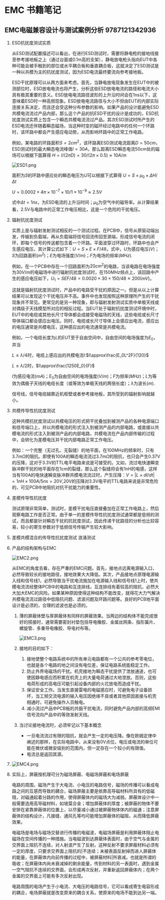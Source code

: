 # EMC 书籍笔记

## EMC电磁兼容设计与测试案例分析 9787121342936

1. ESD抗扰度测试实质

   从ESD测试配置描述可以看出，在进行ESD测试时，需要将静电枪的接地线接至参考接地板之上（通过台面或0.1m高的支架），静电放电枪头指向EUT中各种可能会被手触到的部位或水平耦合板和垂直耦合板，这就决定了ESD测试是一种以共模为主的抗扰度测试，因为ESD电流最终要流向参考接地板。

   ESD干扰原理可以从两方面来考虑。首先，当静电放电现象发生在EUT中的被测部位时，ESD放电电流也将产生，分析这些ESD放电电流的路径和电流大小具有极其重要的意义。ESD放电电流路径波形的上升沿时间会在1ns以下，这意味着ESD时一种高频现象。ESD放电电流路径与大小不但由EUT的内部实际连接关系决定，而且还会受这种分布参数的影响。如果产品的设计能避免ESD共模电流流过产品内部，那么这个产品的抗ESD干扰的设计是成功的，ESD抗扰度测试实质上包含一个瞬态共模电流流过产品。其次ESD测试时所产生的ESD电流还伴随着瞬态磁场，当这种时变的磁环经过电路中的任何一个环路时，该环路中都会产生感应电动势，从而影响环路中的正常工作电路。

   例如，某电路的环路面积$S=2cm^2$，该环路离ESD测试电流距离$D=50cm$，ESD测试时的最大瞬态电流峰值$I=30A$，那么距离ESD瞬态电流$50cm$处的磁场可以根据下面算得 $H=I/(2\pi D)=30/(2 \pi \times 0.5)\approx 10A/m$ 

   ![ESD1.png](https://s2.loli.net/2024/10/30/kqEHJvber9SwGma.png) 

   面积为$S$的环路中感应处的瞬态电压为$U$可以根据下式算得 $U=S\times\mu_0\times\Delta H/\Delta t$ 

   $U=0.0002\times4\pi\times10^{-7}\times10/1\times10^{-9}\approx 2.5V$ 

   式中$\Delta t=1ns$，为ESD电流的上升沿时间；$\mu_0$为空气中的磁导率。从计算结果看，2.5V与电路中的正常工作电压相比，这是一个危险的干扰电压。

2. 辐射抗扰度测试

   实质上是与辐射发射测试相反的一个测试过程。在PCB中，信号从原驱动端出发，传输到负载端，再从负载端将信号回流传回至源端，形成信号电流的闭环，即每个信号的传送都包含着一个环路。平面波穿过环路时，环路中也会产生感应电压，其计算公式如下：$U=S\times E\times F/48$，式中，$U$为感应电压$(V)$；$S$为回路面积$(m^2)$；$E$为电场强度$(V/m)$；$F$为电场的频率$(MHz)$.

   例如，在一个PCB中存在一个回路面积为$20cm^2$的电路，当该电路在电场强度为$30V/m$的电磁场中进行辐射抗扰度测试时，在$150MHz$频点上，该回路中产生的感应电压如下，$U_1=SEF/48=0.0020\times 30\times150/48\approx200(mV)$。

   这就是辐射抗扰度测试时，产品中的电路受干扰的原因之一。但是从以上计算结果可以发现这个干扰电压并不高。事件中也发现按照这种原理所产生的干扰现象并不常见。更常见的是另一种现象，即与辐射发射测试实质中单极天线或对偶级子天线模型所对应的相反过程。当EUT处于辐射抗扰度测试环境中时，EUT中的电缆或其他长尺寸导体都会成接受电磁场的天线，这些电缆或长尺寸导体端口都会感应出电压。同时，电缆或长尺寸导体上会感应出电流，感应出的电压通常是共模电压，这种感应出的电流通常是共模电流。

   例如，一个电缆长度为$L$的EUT至于自由空间中，自由空间的电场强度为$E_0$，并当

   $L\le \lambda /4$时，电缆上感应出的共模电流$I$:$I\approx\frac{E_0L^2F}{120}$

   $L\le\lambda/2$时，$I\approx\frac{1250E_0}{F}$

   $I$为感应电流$(mA)$；$E_0$为自由空间的电场强度$(V/m)$；$F$为频率$(MHz)$；$L$为等效为偶极子天线的电缆长度（或等效为单极天线的两倍长度）；$\lambda$为波长$(m)$.

   信号线，信号电缆越靠近机柜壁或者参考接地板，其所受到的辐射影响就越小。

3. 共模传导性抗扰度测试

   这种共模抗扰度测试以共模电压的形式把干扰叠加到被测产品的各种电源端口和信号端口上，并以共模电流的形式注入到被测产品的内部电路，或直接以共模电流的形式注入到被测产品的内部电路，共模电流在产品内部传输的过程中，会转化为差模电压并干扰内部电路正常工作电压。

   例如：一个完整（无过孔、无裂缝）的地平面，在100MHz的频率时，只有$3.7m\Omega$的阻抗。即使有100A的瞬态电流流过$3.7m\Omega$的阻抗，也只会产生0.37V的压降，这对于3.3V的TTL电平电路来说是可接受的。又如，流过电快速瞬变脉冲群干扰的地平面存在1cm的裂缝，那么这个裂缝将会有1nH的电感，这样当有100A的电快速瞬变脉冲群共模电流流过时，产生压降：$V=|L\times dI/dt|=1nH\times100A/5ns=20V$,20V的压降对3.3V电平的TTL电路来说是非常危险的，可见PCB中地阻抗对抗干扰能力的重要性。

4. 差模传导性抗扰度

   测试原理非常简单，测试时，差模干扰电压直接叠加在正常工作电路上，然后观察电路工作是否正常。由于单一的差模传导性抗扰度测试通常都是低频的测试，而且都是针对瞬态干扰的抗扰度测试，因此传递干扰路径的分析也比较容易，较小的寄生参数对于低频信号传输产生较大影响。

5. 差模共模混合的传导性抗扰度测试 浪涌测试

6. 产品的结构架构与EMC

   ![EMC2.png](https://s2.loli.net/2024/10/31/MWvUklpD71OcZNY.png) 

   从EMC的角度去看，存在严重的EMC问题。首先，接地点远离电源输入口，必然导致较长的接地路径，接地效果大大降低。其次，产品接地点原理电源输入线和信号线1，必然导致当干扰电流施加在电源输入线和信号线1上时，使共模电流流经整体PCB中的电路和互连排线，互连排线有着较高的阻抗，必然大大加大EMC的风险。如果某种原因使得这种结构不能改变，就得花大力气解决共模电流流过路径中低阻抗问题、滤波问题及环路问题等。良好的PCB地平面设计是必须的，合理的滤波也是必须的。

   1. 薄的屏蔽体壁与厚屏蔽体有同样的屏蔽效果。当两边的结构体不能完成很好的搭接时，通常需要密封衬垫包括导电橡胶、金属丝网条、指形簧片、螺旋管、多重导电橡胶、导电衬布等。

      ![EMC3.png](https://s2.loli.net/2024/10/31/xeXsQdhnFoE8Z3D.png) 

   2. 接地的目的如下：

      1. 接地使整个电路系统中的所有单元电路都有一个公共的参考零电位，也就是各个电路的地之间没有电位差，保证电路系统能稳定工作。
      2. 防止外界电磁场的干扰。机壳接地为瞬态干扰提供了泄放通道，也可使因静电感应而积累在机壳上的大量电荷通过大地泄放。否则，这些电荷形成的高电压可能引起设备内部的火花放电而造成干扰。
      3. 保证安全工作。当发生直接雷电的电磁感应时，可避免电子设备损坏，当工频交流电源的输入电压因绝缘不良或者其他原因直接与机壳相通时，可避免操作人员触电。
      4. 减小流过产品中PCB板的共振干扰电流，同时避免产品内部的高频EMI信号流向产品中的等效发射天线。

   3. 当讨论接地电流时，必须牢记以下基本概念

      + 一旦电流流过有限的阻抗，就会产生一定的电压降。像在欧姆定律中阐述的那样，在实际电路中，从来没有0V点位，电压或电流的单位可能在微伏或微安级别的范围内，但一定存在一个较小的有限值。
      + 电流总是返回其源。

7. ![EMC4.png](https://s2.loli.net/2024/11/04/Fs93gc6DGtHZeEB.png) 

8. 实际上，屏蔽按机理可分为磁场屏蔽、电磁场屏蔽和电场屏蔽

   电路的周围，磁场产生于大电流、小电压的电路信号，磁场的传播可以看成电路之间的互感而导致的耦合，磁场屏蔽主要是依靠高导磁材料所具有的低磁阻，对磁通起着分路的作用，使得屏蔽体内的磁场大为减弱。屏蔽体设计中一般需要选用高导磁材料，如坡莫合金；增加屏蔽体的厚度；被屏蔽的物体不要安排在紧靠屏蔽体的位置上，以尽量减小通过被屏蔽物体体内的磁通；注意屏蔽体的结构设计，凡接缝、通风孔等均可能增加屏蔽体的磁阻，从而降低屏蔽效果。

   电磁场是电场与磁场交替进行传播的电磁波，电磁场屏蔽是利用屏蔽体阻止电磁场在空间传播的一种措施。当电磁波到达屏蔽体表面时，由于空气与金属的交界面上阻抗不连续，对人射波产生了反射。这种反射不要求屏蔽材料必须有一定的厚度，只要求交界面上阻抗的|不连续；未被表面反射掉而进人屏蔽体的能量，在屏蔽体内向前传播的过程中，被屏蔽材料|所衰减。也就是所谓的吸收；在屏蔽体内尚未衰减掉的剩余能量，传到材料的另一表面时，遇到金属一空气阻抗不连续的交界面，会形成再次反射，并重新返回屏蔽体内；在两个金属的交界面上可能有多次反射出现。

   电路周围的电场产生于小电流、大电压的电路信号，它可以看成寄生电容形成的耦合，电场屏蔽就是改变原来的耦合关系，使原来的电场不能到达另一端。